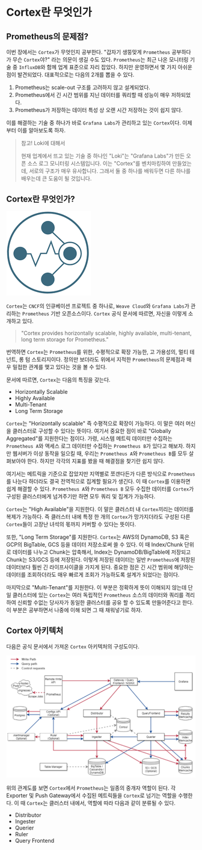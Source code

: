 # Cortex란 무엇인가

## Prometheus의 문제점?

이번 장에서는 `Cortex`가 무엇인지 공부한다. "갑자기 생뚱맞게 `Prometheus` 공부하다가 무슨 `Cortex`야?" 라는 의문이 생길 수도 있다. `Prometheus`는 최근 나온 모니터링 기술 중 `InfluxDB`와 함께 업계 표준으로 자리 잡았다. 하지만 운영하면서 몇 가지 아쉬운 점이 발견되었다. 대표적으로는 다음의 2개를 뽑을 수 있다.

1. Prometheus는 scale-out 구조를 고려하지 않고 설계되었다.
2. Prometheus에서 긴 시간 범위를 지닌 데이터를 쿼리할 때 성능이 매우 저하되었다.
3. Prometheus가 저장하는 데이터 특성 상 오랜 시간 저장하는 것이 쉽지 않다.

이를 해결하는 기술 중 하나가 바로 `Grafana Labs`가 관리하고 있는 `Cortex`이다. 이제부터 이를 알아보도록 하자. 

> 참고! Loki에 대해서
>
> 현재 업계에서 뜨고 있는 기술 중 하나인 "Loki"는 "Grafana Labs"가 만든 오픈 소스 로그 모니터링 시스템입니다. 이는 "Cortex"를 벤치마킹하여 만들었는데, 서로의 구조가 매우 유사합니다. 그래서 둘 중 하나를 배워두면 다른 하나를 배우는데 큰 도움이 될 것입니다.

## Cortex란 무엇인가?

![01](./01.png)

`Cortex`는 `CNCF`의 인큐베이션 프로젝트 중 하나로, `Weave Cloud`와 `Grafana Labs`가 관리하는 `Prometheus` 기반 오픈소스이다. `Cortex` 공식 문서에 따르면, 자신을 이렇게 소개하고 있다.

>  "Cortex provides horizontally scalable, highly available, multi-tenant, long term storage for Prometheus."

번역하면 `Cortex`는 `Prometheus`를 위한, 수평적으로 확장 가능한, 고 가용성의, 멀티 테넌트, 롱 텀 스토리지이다. 정의만 보더라도 위에서 지적한 `Prometheus`의 문제점과 매우 밀접한 관계를 맺고 있다는 것을 볼 수 있다. 

문서에 따르면, `Cortex`는 다음의 특징을 갖는다.

* Horizontally Scalable
* Highly Available
* Multi-Tenant
* Long Term Storage

`Cortex`는 "Horizontally scalable" 즉 수평적으로 확장이 가능하다. 이 말은 여러 머신을 클러스터로 구성할 수 있다는 뜻이다. 여기서 중요한 점이 바로 "Globally Aggregated"를 지원한다는 점이다. 가령, 시스템 메트릭 데이터만 수집하는 `Prometheus A`와 액세스 로그 데이터만 수집하는 `Prometheus B`가 있다고 해보자. 하지만 웹서버가 이상 동작을 일으킬 때, 우리는 `Prometheus A`와 `Prometheus B`를 모두 살펴보아야 한다. 하지만 각각의 지표를 봤을 때 해결점을 찾기란 쉽지 않다.

여기서는 메트릭을 기준으로 잡았지만 지역별로 쪼갠다든가 다른 방식으로 `Prometheus`를 나눈다 하더라도 결국 전역적으로 집계할 필요가 생긴다. 이 때 `Cortex`를 이용하면 쉽게 해결할 수 있다. `Prometheus A`와 `Prometheus B` 모두 수집한 데이터를 `Cortex`가 구성된 클러스터에게 넘겨주기만 하면 모두 쿼리 및 집계가 가능하다.

`Cortex`는 "High Available"을 지원한다. 이 말은 클러스터 내 `Cortex`끼리는 데이터를 복제가 가능하다. 즉 클러스터 내에 특정 한 개의 `Cortex`가 망가지더라도 구성된 다른 `Cortex`들이 고장난 녀석의 몫까지 커버할 수 있다는 뜻이다.

또한, "Long Term Storage"를 지원한다. `Cortex`는 AWS의 DynamoDB, S3 혹은 GCP의 BigTable, GCS 등을 데이터 저장소로써 쓸 수 있다. 이 때 Index/Chunk 단위로 데이터를 나누고 Chunk는 압축해서, Index는 DynamoDB/BigTable에 저장되고 Chunk는 S3/GCS 등에 저장된다. 이렇게 저장된 데이터는 일반 `Prometheus`에 저장된 데이터보다 훨씬 긴 라이프사이클을 가지게 된다. 중요한 점은 긴 시간 범위에 해당하는 데이터를 조회하더라도 매우 빠르게 조회가 가능하도록 설계가 되었다는 점이다.

마지막으로 "Multi-Tenant"를 지원한다. 이 부분은 정확하게 뜻이 이해되지 않는데 단일 클러스터에 있는 `Cortex`는 여러 독립적인 `Prometheus` 소스의 데이터와 쿼리를 격리하여 신뢰할 수없는 당사자가 동일한 클러스터를 공유 할 수 있도록 만들어준다고 한다. 이 부분은 공부하면서 나중에 이해 되면 그 때 채워넣기로 하자.

## Cortex 아키텍처

다음은 공식 문서에서 가져온 `Cortex` 아키텍처의 구성도이다.

![02](./02.png)

위의 관계도를 보면 `Cortex`에서 `Prometheus`는 일종의 중개자 역할이 된다. 각 Exporter 및 Push Gateway에서 수집된 메트릭들을 `Cortex`로 넘기는 역할을 수행한다. 이 때 `Cortex`는 클러스터 내에서, 역할에 따라 다음과 같이 분류될 수 있다.

* Distributor
* Ingester
* Querier
* Ruler
* Query Frontend

